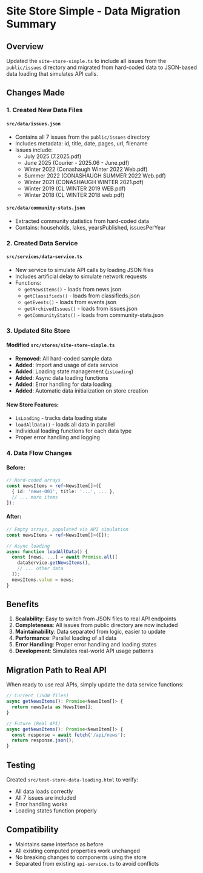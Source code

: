# Site Store Simple - Data Migration Summary

## Overview

Updated the `site-store-simple.ts` to include all issues from the `public/issues` directory and migrated from hard-coded data to JSON-based data loading that simulates API calls.

## Changes Made

### 1. Created New Data Files

#### `src/data/issues.json`

- Contains all 7 issues from the `public/issues` directory
- Includes metadata: id, title, date, pages, url, filename
- Issues include:
  - July 2025 (7.2025.pdf)
  - June 2025 (Courier - 2025.06 - June.pdf)
  - Winter 2022 (Conashaugh Winter 2022 Web.pdf)
  - Summer 2022 (CONASHAUGH SUMMER 2022 Web.pdf)
  - Winter 2021 (CONASHAUGH WINTER 2021.pdf)
  - Winter 2019 (CL WINTER 2019 WEB.pdf)
  - Winter 2018 (CL WINTER 2018 web.pdf)

#### `src/data/community-stats.json`

- Extracted community statistics from hard-coded data
- Contains: households, lakes, yearsPublished, issuesPerYear

### 2. Created Data Service

#### `src/services/data-service.ts`

- New service to simulate API calls by loading JSON files
- Includes artificial delay to simulate network requests
- Functions:
  - `getNewsItems()` - loads from news.json
  - `getClassifieds()` - loads from classifieds.json
  - `getEvents()` - loads from events.json
  - `getArchivedIssues()` - loads from issues.json
  - `getCommunityStats()` - loads from community-stats.json

### 3. Updated Site Store

#### Modified `src/stores/site-store-simple.ts`

- **Removed**: All hard-coded sample data
- **Added**: Import and usage of data service
- **Added**: Loading state management (`isLoading`)
- **Added**: Async data loading functions
- **Added**: Error handling for data loading
- **Added**: Automatic data initialization on store creation

#### New Store Features:

- `isLoading` - tracks data loading state
- `loadAllData()` - loads all data in parallel
- Individual loading functions for each data type
- Proper error handling and logging

### 4. Data Flow Changes

#### Before:

```typescript
// Hard-coded arrays
const newsItems = ref<NewsItem[]>([
  { id: 'news-001', title: '...', ... },
  // ... more items
]);
```

#### After:

```typescript
// Empty arrays, populated via API simulation
const newsItems = ref<NewsItem[]>([]);

// Async loading
async function loadAllData() {
  const [news, ...] = await Promise.all([
    dataService.getNewsItems(),
    // ... other data
  ]);
  newsItems.value = news;
}
```

## Benefits

1. **Scalability**: Easy to switch from JSON files to real API endpoints
2. **Completeness**: All issues from public directory are now included
3. **Maintainability**: Data separated from logic, easier to update
4. **Performance**: Parallel loading of all data
5. **Error Handling**: Proper error handling and loading states
6. **Development**: Simulates real-world API usage patterns

## Migration Path to Real API

When ready to use real APIs, simply update the data service functions:

```typescript
// Current (JSON files)
async getNewsItems(): Promise<NewsItem[]> {
  return newsData as NewsItem[];
}

// Future (Real API)
async getNewsItems(): Promise<NewsItem[]> {
  const response = await fetch('/api/news');
  return response.json();
}
```

## Testing

Created `src/test-store-data-loading.html` to verify:

- All data loads correctly
- All 7 issues are included
- Error handling works
- Loading states function properly

## Compatibility

- Maintains same interface as before
- All existing computed properties work unchanged
- No breaking changes to components using the store
- Separated from existing `api-service.ts` to avoid conflicts
